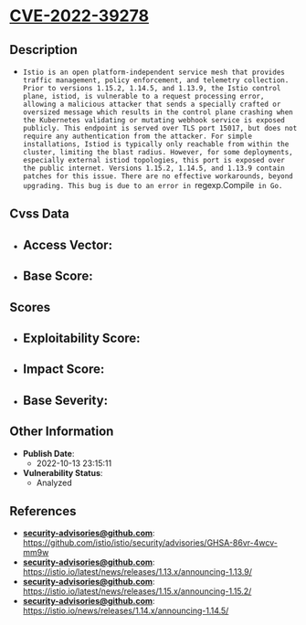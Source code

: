 
# [CVE-2022-39278](https://cve.mitre.org/cgi-bin/cvename.cgi?name=CVE-2022-39278)

## Description

- `Istio is an open platform-independent service mesh that provides traffic management, policy enforcement, and telemetry collection. Prior to versions 1.15.2, 1.14.5, and 1.13.9, the Istio control plane, istiod, is vulnerable to a request processing error, allowing a malicious attacker that sends a specially crafted or oversized message which results in the control plane crashing when the Kubernetes validating or mutating webhook service is exposed publicly. This endpoint is served over TLS port 15017, but does not require any authentication from the attacker. For simple installations, Istiod is typically only reachable from within the cluster, limiting the blast radius. However, for some deployments, especially external istiod topologies, this port is exposed over the public internet. Versions 1.15.2, 1.14.5, and 1.13.9 contain patches for this issue. There are no effective workarounds, beyond upgrading. This bug is due to an error in `regexp.Compile` in Go.`

## Cvss Data

- **Access Vector**:
  - 
- **Base Score**:
  - 

## Scores

- **Exploitability Score**:
  - 
- **Impact Score**:
  - 
- **Base Severity**:
  - 

## Other Information

- **Publish Date**:
  - 2022-10-13 23:15:11
- **Vulnerability Status**:
  - Analyzed

## References

- **security-advisories@github.com**: https://github.com/istio/istio/security/advisories/GHSA-86vr-4wcv-mm9w
- **security-advisories@github.com**: https://istio.io/latest/news/releases/1.13.x/announcing-1.13.9/
- **security-advisories@github.com**: https://istio.io/latest/news/releases/1.15.x/announcing-1.15.2/
- **security-advisories@github.com**: https://istio.io/news/releases/1.14.x/announcing-1.14.5/
